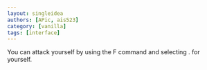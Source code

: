 ```yaml
---
layout: singleidea
authors: [APic, ais523]
category: [vanilla]
tags: [interface]
---
```

You can attack yourself by using the F command and selecting . for yourself.
